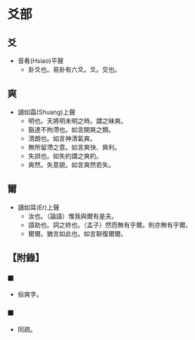 # 爻部

## 爻

- 音肴(Hsiao)平聲
    - 卦爻也。易卦有六爻。爻。交也。

## 爽

- 讀如霜(Shuang)上聲
    - 明也。天將明未明之時。謂之昧爽。
    - 豁達不拘滯也。如言開爽之類。
    - 清朗也。如言神清氣爽。
    - 無所留滯之意。如言爽快、爽利。
    - 失誤也。如失約謂之爽約。
    - 爽然。失意貌。如言爽然若失。

## 爾

- 讀如耳(Er)上聲
    - 汝也。（論語）惟我與爾有是夫。
    - 語助也。詞之終也。（孟子）然而無有乎爾。則亦無有乎爾。
    - 爾爾。猶言如此也。如言聊復爾爾。

## 【附錄】

### ■
- 俗爽字。

### ■
- 同疏。

